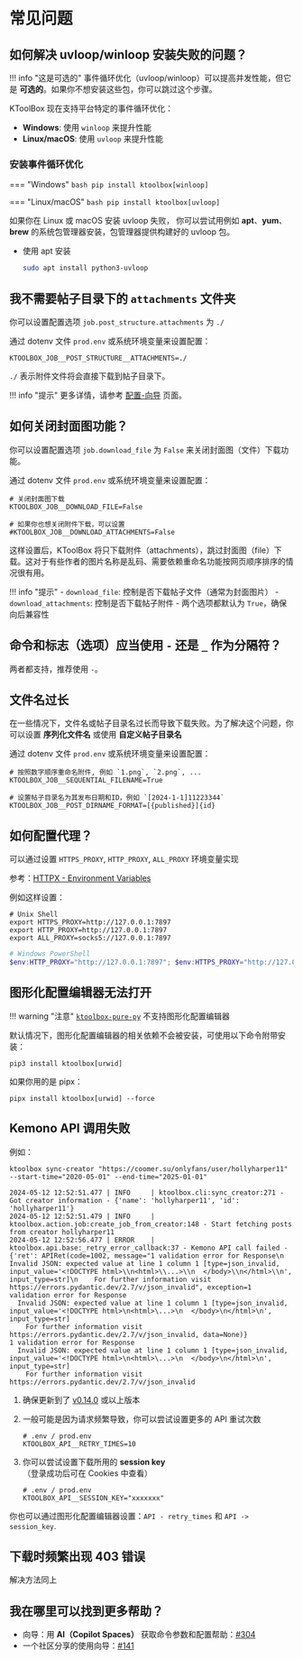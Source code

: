 # 常见问题

## 如何解决 uvloop/winloop 安装失败的问题？

!!! info "这是可选的"
    事件循环优化（uvloop/winloop）可以提高并发性能，但它是 **可选的**。如果你不想安装这些包，你可以跳过这个步骤。

KToolBox 现在支持平台特定的事件循环优化：

- **Windows**: 使用 `winloop` 来提升性能
- **Linux/macOS**: 使用 `uvloop` 来提升性能

### 安装事件循环优化

=== "Windows"
    ```bash
    pip install ktoolbox[winloop]
    ```

=== "Linux/macOS"
    ```bash
    pip install ktoolbox[uvloop]
    ```

如果你在 Linux 或 macOS 安装 uvloop 失败， 
你可以尝试用例如 **apt**、**yum**、**brew** 的系统包管理器安装，包管理器提供构建好的 uvloop 包。

- 使用 apt 安装
    ```bash
    sudo apt install python3-uvloop
    ```

## 我不需要帖子目录下的 `attachments` 文件夹

你可以设置配置选项 `job.post_structure.attachments` 为 `./`

通过 dotenv 文件 `prod.env` 或系统环境变量来设置配置：
```dotenv
KTOOLBOX_JOB__POST_STRUCTURE__ATTACHMENTS=./
```

`./` 表示附件文件将会直接下载到帖子目录下。

!!! info "提示"
    更多详情，请参考 [配置-向导](configuration/guide.md) 页面。

## 如何关闭封面图功能？

你可以设置配置选项 `job.download_file` 为 `False` 来关闭封面图（文件）下载功能。

通过 dotenv 文件 `prod.env` 或系统环境变量来设置配置：
```dotenv
# 关闭封面图下载
KTOOLBOX_JOB__DOWNLOAD_FILE=False

# 如果你也想关闭附件下载，可以设置
#KTOOLBOX_JOB__DOWNLOAD_ATTACHMENTS=False
```

这样设置后，KToolBox 将只下载附件（attachments），跳过封面图（file）下载。这对于有些作者的图片名称是乱码、需要依赖重命名功能按网页顺序排序的情况很有用。

!!! info "提示"
    - `download_file`: 控制是否下载帖子文件（通常为封面图片）
    - `download_attachments`: 控制是否下载帖子附件
    - 两个选项都默认为 `True`，确保向后兼容性

## 命令和标志（选项）应当使用 `-` 还是 `_` 作为分隔符？

两者都支持，推荐使用 `-`。

## 文件名过长

在一些情况下，文件名或帖子目录名过长而导致下载失败。为了解决这个问题，你可以设置 **序列化文件名** 或使用 **自定义帖子目录名**

通过 dotenv 文件 `prod.env` 或系统环境变量来设置配置：
```dotenv
# 按照数字顺序重命名附件, 例如 `1.png`, `2.png`, ...
KTOOLBOX_JOB__SEQUENTIAL_FILENAME=True

# 设置帖子目录名为其发布日期和ID，例如 `[2024-1-1]11223344`
KTOOLBOX_JOB__POST_DIRNAME_FORMAT=[{published}]{id}
```

## 如何配置代理？

可以通过设置 `HTTPS_PROXY`, `HTTP_PROXY`, `ALL_PROXY` 环境变量实现

参考：[HTTPX - Environment Variables](https://www.python-httpx.org/environment_variables/#http_proxy-https_proxy-all_proxy)

例如这样设置：

```shell
# Unix Shell
export HTTPS_PROXY=http://127.0.0.1:7897
export HTTP_PROXY=http://127.0.0.1:7897
export ALL_PROXY=socks5://127.0.0.1:7897
```

```powershell
# Windows PowerShell
$env:HTTP_PROXY="http://127.0.0.1:7897"; $env:HTTPS_PROXY="http://127.0.0.1:7897"
```

## 图形化配置编辑器无法打开

!!! warning "注意"
    [`ktoolbox-pure-py`](https://pypi.org/project/ktoolbox-pure-py/) 不支持图形化配置编辑器

默认情况下，图形化配置编辑器的相关依赖不会被安装，可使用以下命令附带安装：

```shell
pip3 install ktoolbox[urwid]
```

如果你用的是 pipx：

```shell
pipx install ktoolbox[urwid] --force
```

## Kemono API 调用失败

例如：

```
ktoolbox sync-creator "https://coomer.su/onlyfans/user/hollyharper11" --start-time="2020-05-01" --end-time="2025-01-01"

2024-05-12 12:52:51.477 | INFO     | ktoolbox.cli:sync_creator:271 - Got creator information - {'name': 'hollyharper11', 'id': 'hollyharper11'}
2024-05-12 12:52:51.479 | INFO     | ktoolbox.action.job:create_job_from_creator:148 - Start fetching posts from creator hollyharper11
2024-05-12 12:52:56.477 | ERROR    | ktoolbox.api.base:_retry_error_callback:37 - Kemono API call failed - {'ret': APIRet(code=1002, message="1 validation error for Response\n  Invalid JSON: expected value at line 1 column 1 [type=json_invalid, input_value='<!DOCTYPE html>\\n<html>\\...>\\n  </body>\\n</html>\\n', input_type=str]\n    For further information visit https://errors.pydantic.dev/2.7/v/json_invalid", exception=1 validation error for Response
  Invalid JSON: expected value at line 1 column 1 [type=json_invalid, input_value='<!DOCTYPE html>\n<html>\...>\n  </body>\n</html>\n', input_type=str]
    For further information visit https://errors.pydantic.dev/2.7/v/json_invalid, data=None)}
1 validation error for Response
  Invalid JSON: expected value at line 1 column 1 [type=json_invalid, input_value='<!DOCTYPE html>\n<html>\...>\n  </body>\n</html>\n', input_type=str]
    For further information visit https://errors.pydantic.dev/2.7/v/json_invalid
```

1. 确保更新到了 [v0.14.0](https://github.com/Ljzd-PRO/KToolBox/releases/tag/v0.14.0) 或以上版本

2. 一般可能是因为请求频繁导致，你可以尝试设置更多的 API 重试次数
    ```dotenv
    # .env / prod.env
    KTOOLBOX_API__RETRY_TIMES=10
    ```

3. 你可以尝试设置下载所用的 **session key** （登录成功后可在 Cookies 中查看）
    ```dotenv
    # .env / prod.env
    KTOOLBOX_API__SESSION_KEY="xxxxxxx"
    ```

你也可以通过图形化配置编辑器设置：`API - retry_times` 和 `API -> session_key`.

## 下载时频繁出现 403 错误

解决方法同上

## 我在哪里可以找到更多帮助？

- 向导：用 **AI（Copilot Spaces）** 获取命令参数和配置帮助：[#304](https://github.com/Ljzd-PRO/KToolBox/issues/304)
- 一个社区分享的使用向导：[#141](https://github.com/Ljzd-PRO/KToolBox/issues/141)
